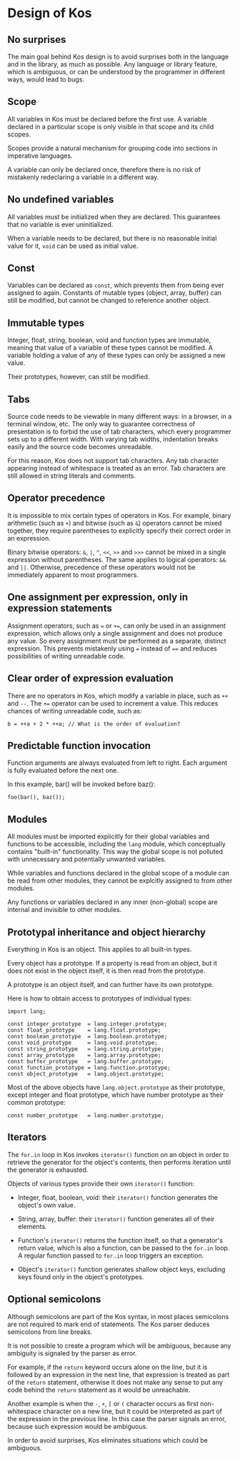 ﻿Design of Kos
=============

No surprises
------------

The main goal behind Kos design is to avoid surprises both in the language and
in the library, as much as possible.  Any language or library feature, which is
ambiguous, or can be understood by the programmer in different ways, would lead
to bugs.


Scope
-----

All variables in Kos must be declared before the first use.  A variable
declared in a particular scope is only visible in that scope and its
child scopes.

Scopes provide a natural mechanism for grouping code into sections in imperative
languages.

A variable can only be declared once, therefore there is no risk of mistakenly
redeclaring a variable in a different way.


No undefined variables
----------------------

All variables must be initialized when they are declared.  This guarantees
that no variable is ever uninitialized.

When a variable needs to be declared, but there is no reasonable initial value
for it, `void` can be used as initial value.


Const
-----

Variables can be declared as `const`, which prevents them from being ever
assigned to again.  Constants of mutable types (object, array, buffer)
can still be modified, but cannot be changed to reference another object.


Immutable types
---------------

Integer, float, string, boolean, void and function types are immutable,
meaning that value of a variable of these types cannot be modified.  A variable
holding a value of any of these types can only be assigned a new value.

Their prototypes, however, can still be modified.


Tabs
----

Source code needs to be viewable in many different ways: in a browser, in a
terminal window, etc.  The only way to guarantee correctness of presentation
is to forbid the use of tab characters, which every programmer sets up to
a different width.  With varying tab widths, indentation breaks easily and
the source code becomes unreadable.

For this reason, Kos does not support tab characters.  Any tab character
appearing instead of whitespace is treated as an error.  Tab characters are
still allowed in string literals and comments.


Operator precedence
-------------------

It is impossible to mix certain types of operators in Kos.  For example,
binary arithmetic (such as `+`) and bitwise (such as `&`) operators cannot be
mixed together, they require parentheses to explicitly specify their correct
order in an expression.

Binary bitwise operators: `&`, `|`, `^`, `<<`, `>>` and `>>>` cannot be mixed
in a single expression without parentheses.  The same applies to logical
operators: `&&` and `||`.  Otherwise, precedence of these operators would not
be immediately apparent to most programmers.


One assignment per expression, only in expression statements
------------------------------------------------------------

Assignment operators, such as `=` or `+=`, can only be used in an assignment
expression, which allows only a single assignment and does not produce any
value.  So every assignment must be performed as a separate, distinct
expression.  This prevents mistakenly using `=` instead of `==` and reduces
possibilities of writing unreadable code.


Clear order of expression evaluation
------------------------------------

There are no operators in Kos, which modify a variable in place, such as `++`
and `--`.  The `+=` operator can be used to increment a value.  This reduces
chances of writing unreadable code, such as:

    b = ++a + 2 * ++a; // What is the order of evaluation?


Predictable function invocation
-------------------------------

Function arguments are always evaluated from left to right.  Each argument is
fully evaluated before the next one.

In this example, bar() will be invoked before baz():

    foo(bar(), baz());


Modules
-------

All modules must be imported explicitly for their global variables and
functions to be accessible, including the `lang` module, which conceptually
contains "built-in" functionality.  This way the global scope is not polluted
with unnecessary and potentially unwanted variables.

While variables and functions declared in the global scope of a module can
be read from other modules, they cannot be explcitly assigned to from other
modules.

Any functions or variables declared in any inner (non-global) scope are
internal and invisible to other modules.


Prototypal inheritance and object hierarchy
-------------------------------------------

Everything in Kos is an object.  This applies to all built-in types.

Every object has a prototype.  If a property is read from an object,
but it does not exist in the object itself, it is then read from the
prototype.

A prototype is an object itself, and can further have its own prototype.

Here is how to obtain access to prototypes of individual types:

    import lang;

    const integer_prototype  = lang.integer.prototype;
    const float_prototype    = lang.float.prototype;
    const boolean_prototype  = lang.boolean.prototype;
    const void_prototype     = lang.void.prototype;
    const string_prototype   = lang.string.prototype;
    const array_prototype    = lang.array.prototype;
    const buffer_prototype   = lang.buffer.prototype;
    const function_prototype = lang.function.prototype;
    const object_prototype   = lang.object.prototype;

Most of the above objects have `lang.object.prototype` as their prototype,
except integer and float prototype, which have number prototype as their
common prototype:

    const number_prototype   = lang.number.prototype;


Iterators
---------

The `for`..`in` loop in Kos invokes `iterator()` function on an object in
order to retrieve the generator for the object's contents, then performs
iteration until the generator is exhausted.

Objects of various types provide their own `iterator()` function:

* Integer, float, boolean, void: their `iterator()` function generates the
  object's own value.

* String, array, buffer: their `iterator()` function generates all of their
  elements.

* Function's `iterator()` returns the function itself, so that a generator's
  return value, which is also a function, can be passed to the `for`..`in`
  loop.  A regular function passed to `for`..`in` loop triggers an exception.

* Object's `iterator()` function generates shallow object keys, excluding
  keys found only in the object's prototypes.


Optional semicolons
-------------------

Although semicolons are part of the Kos syntax, in most places semicolons are
not required to mark end of statements.  The Kos parser deduces semicolons from
line breaks.

It is not possible to create a program which will be ambiguous, because any
ambiguity is signaled by the parser as error.

For example, if the `return` keyword occurs alone on the line, but it is
followed by an expression in the next line, that expression is treated as part
of the `return` statement, otherwise it does not make any sense to put any code
behind the `return` statement as it would be unreachable.

Another example is when the `-`, `+`, `[` or `(` character occurs as first
non-whitespace character on a new line, but it could be interpreted as part
of the expression in the previous line.  In this case the parser signals an
error, because such expression would be ambiguous.

In order to avoid surprises, Kos eliminates situations which could be ambiguous.
